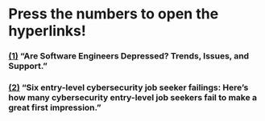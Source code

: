 # Press the numbers to open the hyperlinks!

### [(1)](https://www.softwaredegrees.org/resources/software-engineer-mental-health-guide/) “Are Software Engineers Depressed? Trends, Issues, and Support.”
### [(2)](https://www.proquest.com/compscijour/docview/1919938151/D56BD370A04E49F1PQ/1?accountid=9649&sourcetype=Trade%20Journals) “Six entry-level cybersecurity job seeker failings: Here’s how many cybersecurity entry-level job seekers fail to make a great first impression.”
